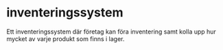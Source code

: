 # inventeringssystem
Ett inventeringssystem där företag kan föra inventering samt kolla upp hur mycket av varje produkt som finns i lager. 
